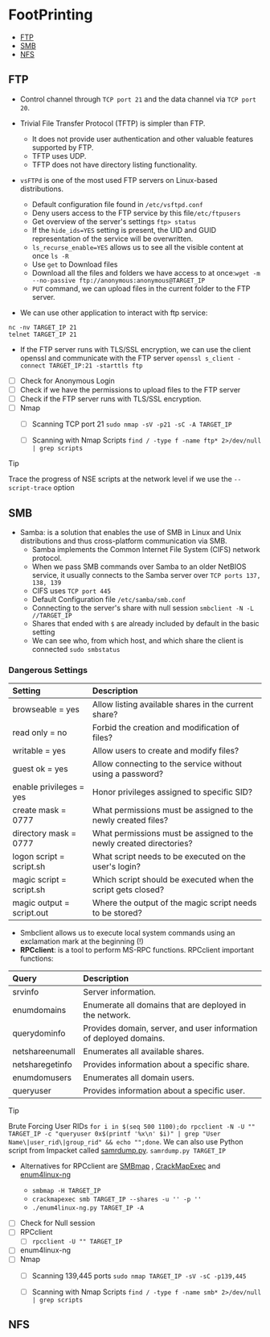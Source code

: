 # FootPrinting
- [FTP](#ftp)
- [SMB](#smb)
- [NFS](#nfs)




## FTP
- Control channel through `TCP port 21` and the data channel via `TCP port 20`.
- Trivial File Transfer Protocol (TFTP) is simpler than FTP.
    - It does not provide user authentication and other valuable features supported by FTP.
    - TFTP uses UDP.
    - TFTP does not have directory listing functionality.
- `vsFTPd` is one of the most used FTP servers on Linux-based distributions.
    - Default configuration file found in `/etc/vsftpd.conf`
    - Deny users access to the FTP service by this file`/etc/ftpusers`
    - Get overview of the server's settings `ftp> status`
    - If the `hide_ids=YES` setting is present, the UID and GUID representation of the service will be overwritten.
    - `ls_recurse_enable=YES` allows us to see all the visible content at once `ls -R`
    - Use `get` to Download files
    - Download all the files and folders we have access to at once:`wget -m --no-passive ftp://anonymous:anonymous@TARGET_IP` 
    - `PUT` command, we can upload files in the current folder to the FTP server.

- We can use other application to interact with ftp service:
```
nc -nv TARGET_IP 21
telnet TARGET_IP 21
```

- If the FTP server runs with TLS/SSL encryption, we can use the client openssl and communicate with the FTP server `openssl s_client -connect TARGET_IP:21 -starttls ftp`

- [ ] Check for Anonymous Login
- [ ] Check if we have the permissions to upload files to the FTP server
- [ ] Check if the FTP server runs with TLS/SSL encryption.
- [ ] Nmap
    - [ ] Scanning TCP port 21 `sudo nmap -sV -p21 -sC -A TARGET_IP`
    - [ ] Scanning with Nmap Scripts `find / -type f -name ftp* 2>/dev/null | grep scripts`


>[!TIP]
>Trace the progress of NSE scripts at the network level if we use the `--script-trace` option


## SMB 
- Samba: is a solution that enables the use of SMB in Linux and Unix distributions and thus cross-platform communication via SMB.
    - Samba implements the Common Internet File System (CIFS) network protocol.
    - When we pass SMB commands over Samba to an older NetBIOS service, it usually connects to the Samba server over `TCP ports 137, 138, 139`
    - CIFS uses `TCP port 445`
    - Default Configuration file `/etc/samba/smb.conf`
    - Connecting to the server's share with null session `smbclient -N -L //TARGET_IP`
    - Shares that ended with `$` are already included by default in the basic setting
    - We can see who, from which host, and which share the client is connected `sudo smbstatus`

### **Dangerous Settings**

|Setting|	Description      |
|:------|:------------------|
|browseable = yes|	Allow listing available shares in the current share?|
|read only = no|	Forbid the creation and modification of files?|
|writable = yes|	Allow users to create and modify files?|
|guest ok = yes|	Allow connecting to the service without using a password?|
|enable privileges = yes|	Honor privileges assigned to specific SID?|
|create mask = 0777|	What permissions must be assigned to the newly created files?|
|directory mask = 0777|	What permissions must be assigned to the newly created directories?|
|logon script = script.sh|	What script needs to be executed on the user's login?|
|magic script = script.sh|	Which script should be executed when the script gets closed?|
|magic output = script.out|	Where the output of the magic script needs to be stored?|


- Smbclient allows us to execute local system commands using an exclamation mark at the beginning (!<cmd>)
- **RPCclient**: is a tool to perform MS-RPC functions. RPCclient important functions:

|Query|	Description|
|:----|:-----------|
|srvinfo|	Server information.|
|enumdomains|	Enumerate all domains that are deployed in the network.|
|querydominfo|	Provides domain, server, and user information of deployed domains.|
|netshareenumall|	Enumerates all available shares.|
|netsharegetinfo <share>|	Provides information about a specific share.|
|enumdomusers|	Enumerates all domain users.|
|queryuser <RID>|	Provides information about a specific user.|

>[!TIP]
>Brute Forcing User RIDs
>`for i in $(seq 500 1100);do rpcclient -N -U "" TARGET_IP -c "queryuser 0x$(printf '%x\n' $i)" | grep "User Name\|user_rid\|group_rid" && echo "";done`.
> We can also use Python script from Impacket called [samrdump.py](https://github.com/fortra/impacket/blob/master/examples/samrdump.py).
> `samrdump.py TARGET_IP`

- Alternatives for RPCclient are [SMBmap](https://github.com/ShawnDEvans/smbmap) , [CrackMapExec](https://github.com/byt3bl33d3r/CrackMapExec) and [enum4linux-ng](https://github.com/cddmp/enum4linux-ng) 

    - `smbmap -H TARGET_IP`
    - `crackmapexec smb TARGET_IP --shares -u '' -p ''`
    - `./enum4linux-ng.py TARGET_IP -A`



- [ ] Check for Null session 
- [ ] RPCclient
    - [ ] `rpcclient -U "" TARGET_IP`
- [ ] enum4linux-ng 
- [ ] Nmap
    - [ ] Scanning 139,445 ports `sudo nmap TARGET_IP -sV -sC -p139,445`
    - [ ] Scanning with Nmap Scripts `find / -type f -name smb* 2>/dev/null | grep scripts`




## NFS



